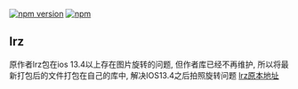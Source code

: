 [![npm version](https://img.shields.io/npm/v/lrz.svg)](hhttps://www.npmjs.com/package/iplugins)
[![npm](https://img.shields.io/npm/l/express.svg)]()

## lrz
原作者lrz包在ios 13.4以上存在图片旋转的问题, 但作者库已经不再维护, 所以将最新打包后的文件打包在自己的库中, 解决IOS13.4之后拍照旋转问题
[lrz原本地址](https://github.com/think2011/localResizeIMG)